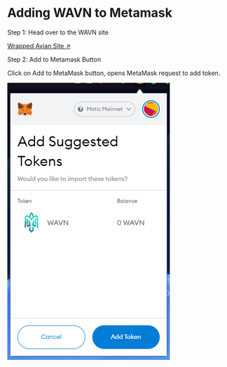 # Adding WAVN to Metamask

Step 1: Head over to the WAVN site

[Wrapped Avian Site ↗](https://wavn.avn.network/) 

Step 2: Add to Metamask Button

Click on Add to MetaMask button, opens MetaMask request to add token.


​![evm](../../assets/img/image46.png)
